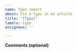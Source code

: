 ```yaml
---
name: Typo report
about: Fix a typo in an article
title: "[Typo]"
labels: typo
assignees: ''

---
```


**Comments (optional)**
